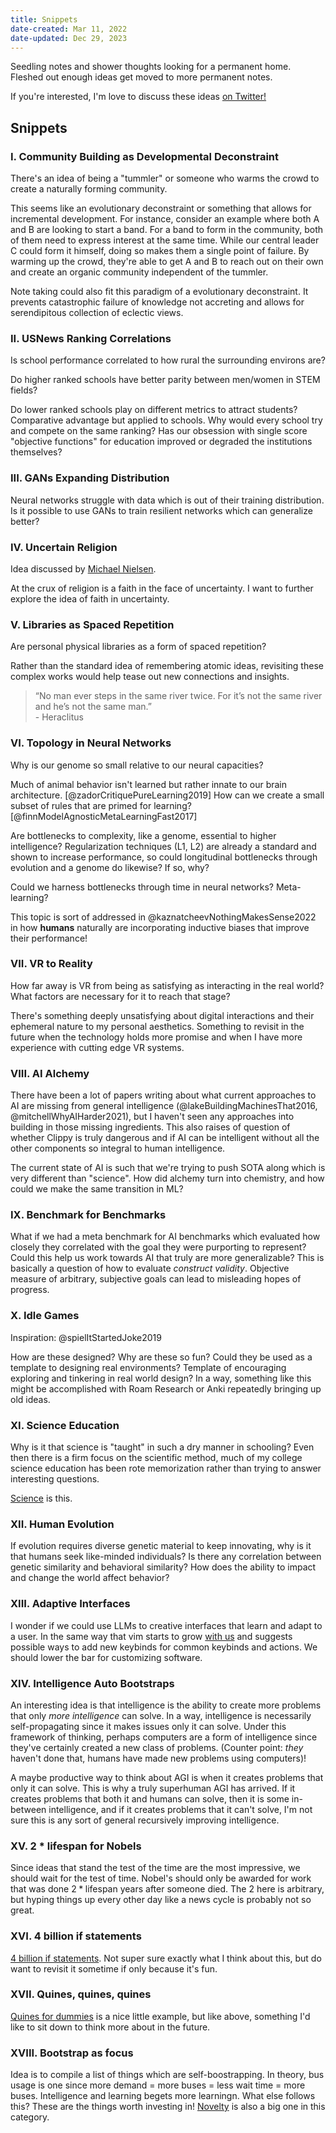 ```yaml
---
title: Snippets
date-created: Mar 11, 2022
date-updated: Dec 29, 2023
---
```


Seedling notes and shower thoughts looking for a permanent home. Fleshed out enough ideas get moved to more permanent notes.

If you're interested, I'm love to discuss these ideas [on Twitter!](https://twitter.com/_ivyzhang)

## Snippets

### I. Community Building as Developmental Deconstraint

There's an idea of being a "tummler" or someone who warms the crowd to create a naturally forming community.

This seems like an evolutionary deconstraint or something that allows for incremental development. For instance, consider an example where both A and B are looking to start a band. For a band to form in the community, both of them need to express interest at the same time. While our central leader C could form it himself, doing so makes them a single point of failure. By warming up the crowd, they're able to get A and B to reach out on their own and create an organic community independent of the tummler.

Note taking could also fit this paradigm of a evolutionary deconstraint. It prevents catastrophic failure of knowledge not accreting and allows for serendipitous collection of eclectic views.

### II. USNews Ranking Correlations

Is school performance correlated to how rural the surrounding environs are?

Do higher ranked schools have better parity between men/women in STEM fields?

Do lower ranked schools play on different metrics to attract students? Comparative advantage but applied to schools. Why would every school try and compete on the same ranking? Has our obsession with single score "objective functions" for education improved or degraded the institutions themselves?

### III. GANs Expanding Distribution

Neural networks struggle with data which is out of their training distribution. Is it possible to use GANs to train resilient networks which can generalize better?

### IV. Uncertain Religion

Idea discussed by [Michael Nielsen](https://michaelnotebook.com/cosmos/index.html).

At the crux of religion is a faith in the face of uncertainty. I want to further explore the idea of faith in uncertainty.

### V. Libraries as Spaced Repetition

Are personal physical libraries as a form of spaced repetition?

Rather than the standard idea of remembering atomic ideas, revisiting these complex works would help tease out new connections and insights.

> “No man ever steps in the same river twice. For it’s not the same river and he’s not the same man.”  
> \- Heraclitus

### VI. Topology in Neural Networks

Why is our genome so small relative to our neural capacities?

Much of animal behavior isn't learned but rather innate to our brain architecture. [@zadorCritiquePureLearning2019] How can we create a small subset of rules that are primed for learning? [@finnModelAgnosticMetaLearningFast2017]

Are bottlenecks to complexity, like a genome, essential to higher intelligence? Regularization techniques (L1, L2) are already a standard and shown to increase performance, so could longitudinal bottlenecks through evolution and a genome do likewise? If so, why?

Could we harness bottlenecks through time in neural networks? Meta-learning?

This topic is sort of addressed in @kaznatcheevNothingMakesSense2022 in how **humans** naturally are incorporating inductive biases that improve their performance!

### VII. VR to Reality

How far away is VR from being as satisfying as interacting in the real world? What factors are necessary for it to reach that stage?

There's something deeply unsatisfying about digital interactions and their ephemeral nature to my personal aesthetics. Something to revisit in the future when the technology holds more promise and when I have more experience with cutting edge VR systems.

### VIII. AI Alchemy

There have been a lot of papers writing about what current approaches to AI are missing from general intelligence (@lakeBuildingMachinesThat2016, @mitchellWhyAIHarder2021), but I haven't seen any approaches into building in those missing ingredients. This also raises of question of whether Clippy is truly dangerous and if AI can be intelligent without all the other components so integral to human intelligence.

The current state of AI is such that we're trying to push SOTA along which is very different than "science". How did alchemy turn into chemistry, and how could we make the same transition in ML?

### IX. Benchmark for Benchmarks

What if we had a meta benchmark for AI benchmarks which evaluated how closely they correlated with the goal they were purporting to represent? Could this help us work towards AI that truly are more generalizable? This is basically a question of how to evaluate *construct validity*. Objective measure of arbitrary, subjective goals can lead to misleading hopes of progress.

### X. Idle Games

Inspiration: @spielItStartedJoke2019

How are these designed? Why are these so fun? Could they be used as a template to designing real environments? Template of encouraging exploring and tinkering in real world design? In a way, something like this might be accomplished with Roam Research or Anki repeatedly bringing up old ideas.

### XI. Science Education

Why is it that science is "taught" in such a dry manner in schooling? Even then there is a firm focus on the scientific method, much of my college science education has been rote memorization rather than trying to answer interesting questions.

[Science](https://www.propublica.org/article/muscular-dystrophy-patient-olympic-medalist-same-genetic-mutation) is this.

### XII. Human Evolution

If evolution requires diverse genetic material to keep innovating, why is it that humans seek like-minded individuals? Is there any correlation between genetic similarity and behavioral similarity? How does the ability to impact and change the world affect behavior?

### XIII. Adaptive Interfaces

I wonder if we could use LLMs to creative interfaces that learn and adapt to a user. In the same way that vim starts to grow [with us](https://thesephist.com/posts/ivy/) and suggests possible ways to add new keybinds for common keybinds and actions. We should lower the bar for customizing software.

### XIV. Intelligence Auto Bootstraps

An interesting idea is that intelligence is the ability to create more problems that only *more intelligence* can solve. In a way, intelligence is necessarily self-propagating since it makes issues only it can solve. Under this framework of thinking, perhaps computers are a form of intelligence since they've certainly created a new class of problems. (Counter point: *they* haven't done that, humans have made new problems using computers)!

A maybe productive way to think about AGI is when it creates problems that only it can solve. This is why a truly superhuman AGI has arrived. If it creates problems that both it and humans can solve, then it is some in-between intelligence, and if it creates problems that it can't solve, I'm not sure this is any sort of general recursively improving intelligence.

### XV. 2 * lifespan for Nobels

Since ideas that stand the test of the time are the most impressive, we should wait for the test of time. Nobel's should only be awarded for work that was done $2 * \text{lifespan}$ years after someone died. The $2$ here is arbitrary, but hyping things up every other day like a news cycle is probably not so great.

### XVI. 4 billion if statements

[4 billion if statements](https://andreasjhkarlsson.github.io/jekyll/update/2023/12/27/4-billion-if-statements.html). Not super sure exactly what I think about this, but do want to revisit it sometime if only because it's fun.

### XVII. Quines, quines, quines

[Quines for dummies](https://rtpg.co/2023/03/02/quines-for-dummies.html) is a nice little example, but like above, something I'd like to sit down to think more about in the future.

### XVIII. Bootstrap as focus

Idea is to compile a list of things which are self-boostrapping. In theory, bus usage is one since more demand = more buses = less wait time = more buses. Intelligence and learning begets more learningn. What else follows this? These are the things worth investing in! [Novelty](living-computation) is also a big one in this category.